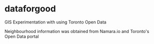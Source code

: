 # dataforgood
GIS Experimentation with using Toronto Open Data

Neighbourhood information was obtained from Namara.io and Toronto's Open Data portal
